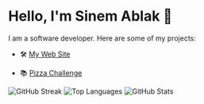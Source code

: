 
# Hello, I'm Sinem Ablak 👋

I am a software developer. Here are some of my projects:

- 🛠️ [My Web Site](https://my-website-azure-iota.vercel.app/)

- 📚 [Pizza Challenge](https://github.com/sinemablak/pizza-challenge)

![GitHub Streak](https://github-readme-streak-stats.herokuapp.com/?user=sinemablak&theme=dark)
![Top Languages](https://github-readme-stats.vercel.app/api/top-langs/?username=sinemablak&theme=dark)
![GitHub Stats](https://github-readme-stats.vercel.app/api?username=sinemablak&show_icons=true&theme=dark)






